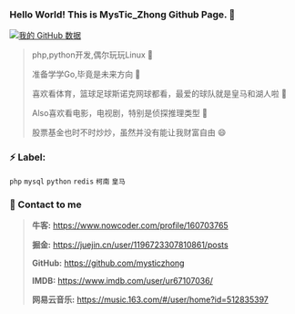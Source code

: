 ### Hello World! This is MysTic_Zhong Github Page. 👋

[![我的 GitHub 数据](https://github-readme-stats.vercel.app/api?username=mysticzhong)]()

> php,python开发,偶尔玩玩Linux 🔭
>
> 准备学学Go,毕竟是未来方向 👯
>
> 喜欢看体育，篮球足球斯诺克网球都看，最爱的球队就是皇马和湖人啦 🌱
>
> Also喜欢看电影，电视剧，特别是侦探推理类型 🤔
> 
> 股票基金也时不时炒炒，虽然并没有能让我财富自由 😄

### ⚡ Label:

`php`  `mysql`  `python`  `redis`  `柯南`  `皇马`


### 💬 Contact to me

> **牛客:** https://www.nowcoder.com/profile/160703765
> 
> **掘金:** https://juejin.cn/user/1196723307810861/posts
>
> **GitHub:** https://github.com/mysticzhong
>
> **IMDB:** https://www.imdb.com/user/ur67107036/
>
> **网易云音乐:** https://music.163.com/#/user/home?id=512835397

